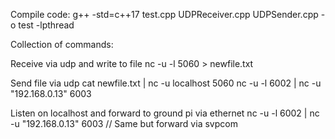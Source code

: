 Compile code:
g++ -std=c++17 test.cpp UDPReceiver.cpp UDPSender.cpp -o test -lpthread

Collection of commands:

Receive via udp and write to file
nc -u -l 5060 > newfile.txt

Send file via udp
cat newfile.txt | nc -u localhost 5060
nc -u -l 6002 | nc -u "192.168.0.13" 6003

Listen on localhost and forward to ground pi via ethernet
nc -u -l 6002 | nc -u "192.168.0.13" 6003
//
Same but forward via svpcom



